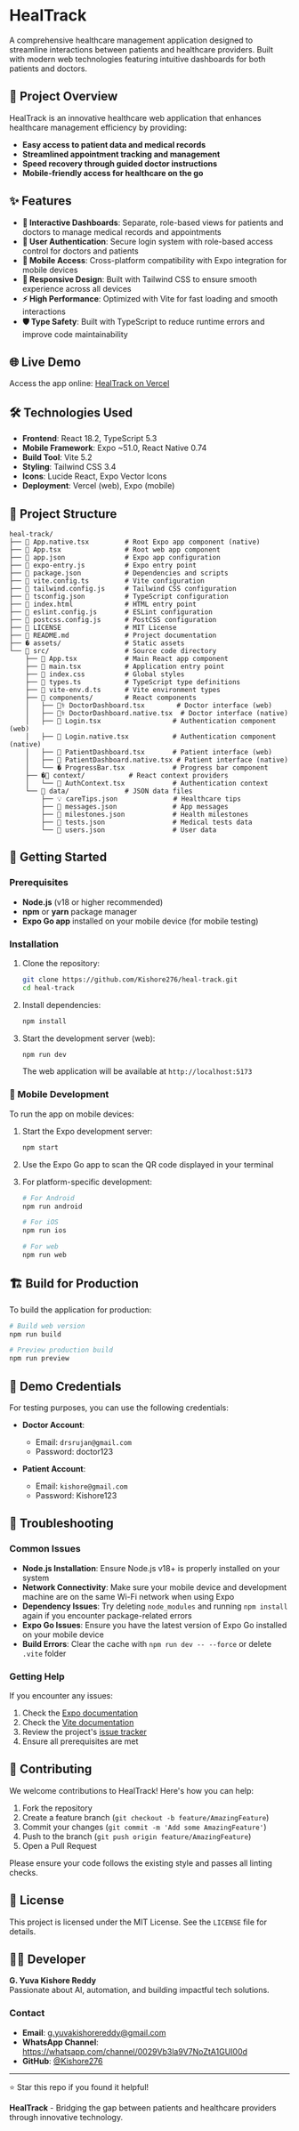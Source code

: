 # HealTrack

A comprehensive healthcare management application designed to streamline interactions between patients and healthcare providers. Built with modern web technologies featuring intuitive dashboards for both patients and doctors.

## 🎯 Project Overview

HealTrack is an innovative healthcare web application that enhances healthcare management efficiency by providing:

- **Easy access to patient data and medical records**
- **Streamlined appointment tracking and management**
- **Speed recovery through guided doctor instructions**
- **Mobile-friendly access for healthcare on the go**

## ✨ Features

- **🏥 Interactive Dashboards**: Separate, role-based views for patients and doctors to manage medical records and appointments
- **🔐 User Authentication**: Secure login system with role-based access control for doctors and patients
- **📱 Mobile Access**: Cross-platform compatibility with Expo integration for mobile devices
- **🎨 Responsive Design**: Built with Tailwind CSS to ensure smooth experience across all devices
- **⚡ High Performance**: Optimized with Vite for fast loading and smooth interactions
- **🛡️ Type Safety**: Built with TypeScript to reduce runtime errors and improve code maintainability

## 🌐 Live Demo

Access the app online: [HealTrack on Vercel](https://gfg-hackathon-zeta.vercel.app/)

## 🛠️ Technologies Used

- **Frontend**: React 18.2, TypeScript 5.3
- **Mobile Framework**: Expo ~51.0, React Native 0.74
- **Build Tool**: Vite 5.2
- **Styling**: Tailwind CSS 3.4
- **Icons**: Lucide React, Expo Vector Icons
- **Deployment**: Vercel (web), Expo (mobile)

## 📁 Project Structure

```plaintext
heal-track/
├── 📱 App.native.tsx         # Root Expo app component (native)
├── 📱 App.tsx                # Root web app component
├── 📄 app.json               # Expo app configuration
├── 📄 expo-entry.js          # Expo entry point
├── 📄 package.json           # Dependencies and scripts
├── 📄 vite.config.ts         # Vite configuration
├── 📄 tailwind.config.js     # Tailwind CSS configuration
├── 📄 tsconfig.json          # TypeScript configuration
├── 📄 index.html             # HTML entry point
├── 📄 eslint.config.js       # ESLint configuration
├── 📄 postcss.config.js      # PostCSS configuration
├── 📄 LICENSE                # MIT License
├── 📄 README.md              # Project documentation
├── � assets/                # Static assets
└── 📂 src/                   # Source code directory
    ├── 📱 App.tsx            # Main React app component
    ├── 📱 main.tsx           # Application entry point
    ├── 🎨 index.css          # Global styles
    ├── 📝 types.ts           # TypeScript type definitions
    ├── 📝 vite-env.d.ts      # Vite environment types
    ├── 📂 components/        # React components
    │   ├── 👨‍⚕️ DoctorDashboard.tsx        # Doctor interface (web)
    │   ├── 👨‍⚕️ DoctorDashboard.native.tsx  # Doctor interface (native)
    │   ├── 🔐 Login.tsx                  # Authentication component (web)
    │   ├── 🔐 Login.native.tsx           # Authentication component (native)
    │   ├── 👤 PatientDashboard.tsx       # Patient interface (web)
    │   ├── 👤 PatientDashboard.native.tsx # Patient interface (native)
    │   └── � ProgressBar.tsx            # Progress bar component
    ├── �📂 context/           # React context providers
    │   └── 🔐 AuthContext.tsx            # Authentication context
    └── 📂 data/              # JSON data files
        ├── 💡 careTips.json              # Healthcare tips
        ├── 💬 messages.json              # App messages
        ├── 🎯 milestones.json            # Health milestones
        ├── 🧪 tests.json                 # Medical tests data
        └── 👥 users.json                 # User data
```

## 🚀 Getting Started

### Prerequisites

- **Node.js** (v18 or higher recommended)
- **npm** or **yarn** package manager
- **Expo Go app** installed on your mobile device (for mobile testing)

### Installation

1. Clone the repository:

   ```bash
   git clone https://github.com/Kishore276/heal-track.git
   cd heal-track
   ```

2. Install dependencies:

   ```bash
   npm install
   ```

3. Start the development server (web):

   ```bash
   npm run dev
   ```

   The web application will be available at `http://localhost:5173`

### 📱 Mobile Development

To run the app on mobile devices:

1. Start the Expo development server:

   ```bash
   npm start
   ```

2. Use the Expo Go app to scan the QR code displayed in your terminal

3. For platform-specific development:

   ```bash
   # For Android
   npm run android
   
   # For iOS
   npm run ios
   
   # For web
   npm run web
   ```

## 🏗️ Build for Production

To build the application for production:

```bash
# Build web version
npm run build

# Preview production build
npm run preview
```

## 🧪 Demo Credentials

For testing purposes, you can use the following credentials:

- **Doctor Account**:
  - Email: `drsrujan@gmail.com`
  - Password: doctor123

- **Patient Account**:
  - Email: `kishore@gmail.com`
  - Password: Kishore123

## 🔧 Troubleshooting

### Common Issues

- **Node.js Installation**: Ensure Node.js v18+ is properly installed on your system
- **Network Connectivity**: Make sure your mobile device and development machine are on the same Wi-Fi network when using Expo
- **Dependency Issues**: Try deleting `node_modules` and running `npm install` again if you encounter package-related errors
- **Expo Go Issues**: Ensure you have the latest version of Expo Go installed on your mobile device
- **Build Errors**: Clear the cache with `npm run dev -- --force` or delete `.vite` folder

### Getting Help

If you encounter any issues:

1. Check the [Expo documentation](https://docs.expo.dev/)
2. Check the [Vite documentation](https://vitejs.dev/)
3. Review the project's [issue tracker](https://github.com/Kishore276/heal-track/issues)
4. Ensure all prerequisites are met

## 🤝 Contributing

We welcome contributions to HealTrack! Here's how you can help:

1. Fork the repository
2. Create a feature branch (`git checkout -b feature/AmazingFeature`)
3. Commit your changes (`git commit -m 'Add some AmazingFeature'`)
4. Push to the branch (`git push origin feature/AmazingFeature`)
5. Open a Pull Request

Please ensure your code follows the existing style and passes all linting checks.

## 📄 License

This project is licensed under the MIT License. See the `LICENSE` file for details.

## 👨‍💻 Developer

**G. Yuva Kishore Reddy**  
Passionate about AI, automation, and building impactful tech solutions.

### Contact

- **Email**: <g.yuvakishorereddy@gmail.com>
- **WhatsApp Channel**: <https://whatsapp.com/channel/0029Vb3la9V7NoZtA1GUI00d>
- **GitHub**: [@Kishore276](https://github.com/Kishore276)

---

⭐ Star this repo if you found it helpful!

**HealTrack** - Bridging the gap between patients and healthcare providers through innovative technology.

